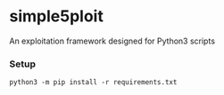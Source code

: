 # simple5ploit
An exploitation framework designed for Python3 scripts

### Setup

```
python3 -m pip install -r requirements.txt
```
